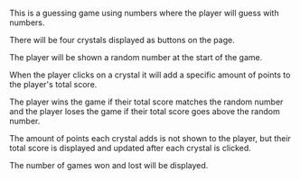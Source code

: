 This is a guessing game using numbers where the player will guess with numbers.

There will be four crystals displayed as buttons on the page.

The player will be shown a random number at the start of the game.

When the player clicks on a crystal it will add a specific amount of points to the player's total score.

The player wins the game if their total score matches the random number and the player loses the game if their total score goes
above the random number.

The amount of points each crystal adds is not shown to the player, but their total score is displayed and updated after each crystal is clicked.


The number of games won and lost will be displayed.

